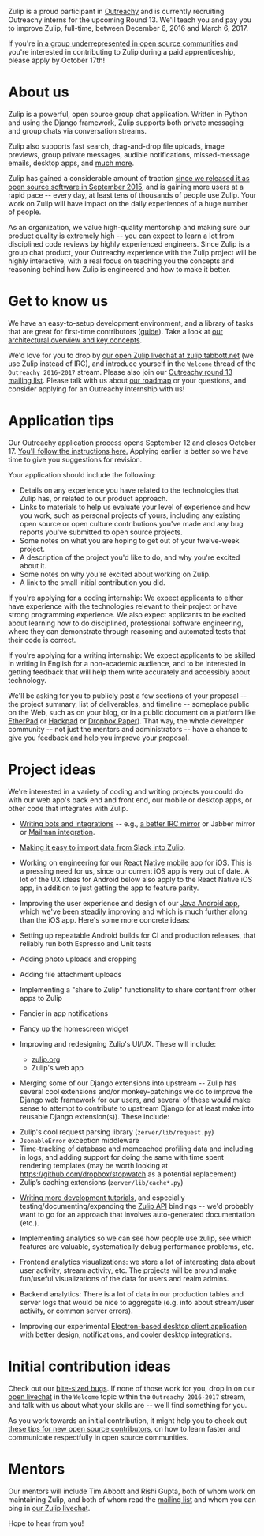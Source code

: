 Zulip is a proud participant in [Outreachy](http://outreachy.org/) and
is currently recruiting Outreachy interns for the upcoming Round
13. We'll teach you and pay you to improve Zulip, full-time, between
December 6, 2016 and March 6, 2017.

If you're [in a group underrepresented in open source
communities](https://wiki.gnome.org/Outreachy#Eligibility) and you're
interested in contributing to Zulip during a paid apprenticeship,
please apply by October 17th!

# About us

Zulip is a powerful, open source group chat application. Written in Python
and using the Django framework, Zulip supports both private messaging and
group chats via conversation streams.

Zulip also supports fast search, drag-and-drop file uploads, image
previews, group private messages, audible notifications, missed-message
emails, desktop apps, and [much more](https://www.zulip.org).

Zulip has gained a considerable amount of traction [since we released
it as open source software in September
2015](https://blogs.dropbox.com/tech/2015/09/open-sourcing-zulip-a-dropbox-hack-week-project/),
and is gaining more users at a rapid pace -- every day, at least tens
of thousands of people use Zulip. Your work on Zulip will have impact
on the daily experiences of a huge number of people.

As an organization, we value high-quality mentorship and making sure our
product quality is extremely high -- you can expect to learn a lot from
disciplined code reviews by highly experienced engineers. Since Zulip is a
group chat product, your Outreachy experience with the Zulip project will be
highly interactive, with a real focus on teaching you the concepts and
reasoning behind how Zulip is engineered and how to make it better.

# Get to know us

We have an easy-to-setup development environment, and a library of
tasks that are great for first-time contributors
([guide](https://github.com/zulip/zulip#contributing-to-zulip)). Take
a look at [our architectural overview and key
concepts](https://zulip.readthedocs.io/en/latest/architecture-overview.html#usage-assumptions-and-concepts).

We'd love for you to drop by [our open Zulip livechat at
zulip.tabbott.net](https://zulip.tabbott.net/#narrow/stream/Outreachy.202016-2017/topic/Welcome)
(we use Zulip instead of IRC), and introduce yourself in the `Welcome`
thread of the `Outreachy 2016-2017` stream. Please also join our
[Outreachy round 13 mailing
list](https://groups.google.com/forum/#!forum/zulip-outreachy-round-13). Please
talk with us about [our
roadmap](https://zulip.readthedocs.io/en/latest/roadmap.html) or your
questions, and consider applying for an Outreachy internship with us!

# Application tips

Our Outreachy application process opens September 12 and closes
October 17. [You'll follow the instructions
here.](https://wiki.gnome.org/Outreachy#Application_Process) Applying
earlier is better so we have time to give you suggestions for
revision.

Your application should include the following:

* Details on any experience you have related to the technologies that
  Zulip has, or related to our product approach.
* Links to materials to help us evaluate your level of experience and
  how you work, such as personal projects of yours, including any
  existing open source or open culture contributions you've made and
  any bug reports you've submitted to open source projects.
* Some notes on what you are hoping to get out of your twelve-week project.
* A description of the project you'd like to do, and why you're excited about it.
* Some notes on why you're excited about working on Zulip.
* A link to the small initial contribution you did.

If you're applying for a coding internship: We expect applicants to
either have experience with the technologies relevant to their project
or have strong programming experience.  We also expect applicants to
be excited about learning how to do disciplined, professional software
engineering, where they can demonstrate through reasoning and
automated tests that their code is correct.

If you're applying for a writing internship: We expect applicants to
be skilled in writing in English for a non-academic audience, and to
be interested in getting feedback that will help them write accurately
and accessibly about technology.

We'll be asking for you to publicly post a few sections of your
proposal -- the project summary, list of deliverables, and timeline --
someplace public on the Web, such as on your blog, or in a public
document on a platform like
[EtherPad](https://public.etherpad-mozilla.org/) or
[Hackpad](https://hackpad.com) or [Dropbox
Paper](https://www.dropbox.com)). That way, the whole developer
community -- not just the mentors and administrators -- have a chance
to give you feedback and help you improve your proposal.

# Project ideas

We're interested in a variety of coding and writing projects you could
do with our web app's back end and front end, our mobile or desktop
apps, or other code that integrates with Zulip.

* [Writing bots and
  integrations](https://zulip.readthedocs.io/en/latest/integration-guide.html)
  -- e.g., [a better IRC
  mirror](https://github.com/zulip/zulip/issues/249) or Jabber mirror
  or [Mailman integration](https://github.com/zulip/zulip/issues/959).

* [Making it easy to import data from Slack into
  Zulip](https://github.com/zulip/zulip/issues/908).

* Working on engineering for our
  [React Native mobile app](https://github.com/zulip/zulip-mobile) for
  iOS. This is a pressing need for us, since our current iOS app is
  very out of date.  A lot of the UX ideas for Android below also
  apply to the React Native iOS app, in addition to just getting the
  app to feature parity.

* Improving the user experience and design of our [Java Android
  app](https://github.com/zulip/zulip-android), which [we've been
  steadily
  improving](https://groups.google.com/forum/#!topic/zulip-announce/xZ9i9PeDhJ8)
  and which is much further along than the iOS app.  Here's some more concrete ideas:

 - Setting up repeatable Android builds for CI and production releases, that reliably run both Espresso and Unit tests

 - Adding photo uploads and cropping

 - Adding file attachment uploads

 - Implementing a "share to Zulip" functionality to share content from other apps to Zulip

 - Fancier in app notifications

 - Fancy up the homescreen widget

* Improving and redesigning Zulip's UI/UX. These will include:
  - [zulip.org](https://zulip.org/)
  - Zulip's web app

* Merging some of our Django extensions into upstream -- Zulip has
  several cool extensions and/or monkey-patchings we do to improve the
  Django web framework for our users, and several of these would make
  sense to attempt to contribute to upstream Django (or at least make
  into reusable Django extension(s)). These include:

 - Zulip's cool request parsing library (`zerver/lib/request.py`)
 - `JsonableError` exception middleware
 - Time-tracking of database and memcached profiling data and
   including in logs, and adding support for doing the same with time
   spent rendering templates (may be worth looking at
   https://github.com/dropbox/stopwatch as a potential replacement)
 - Zulip’s caching extensions (`zerver/lib/cache*.py`)

* [Writing more development
  tutorials](https://github.com/zulip/zulip/pull/676), and especially
  testing/documenting/expanding the [Zulip
  API](https://zulipchat.com/api/) bindings -- we'd probably want to
  go for an approach that involves auto-generated documentation
  (etc.).

* Implementing analytics so we can see how people use zulip, see which
  features are valuable, systematically debug performance problems, etc.

 - Frontend analytics visualizations: we store a lot of interesting
   data about user activity, stream activity, etc. The projects will be
   around make fun/useful visualizations of the data for users and realm
   admins.

 - Backend analytics: There is a lot of data in our production tables and
   server logs that would be nice to aggregate (e.g. info about stream/user
   activity, or common server errors).

* Improving our experimental [Electron-based desktop client
  application](https://github.com/zulip/zulip-electron) with better
  design, notifications, and cooler desktop integrations.


# Initial contribution ideas

Check out our [bite-sized
bugs](https://github.com/zulip/zulip/labels/bite%20size). If none of
those work for you, drop in on our [open
livechat](https://zulip.tabbott.net/#narrow/stream/Outreachy.202016-2017/topic/Welcome)
in the `Welcome` topic within the `Outreachy 2016-2017` stream, and
talk with us about what your skills are -- we'll find something for
you.

As you work towards an initial contribution, it might help you to
check out [these tips for new open source
contributors](https://zulip.tabbott.net/#narrow/stream/Outreachy.202016-2017/topic/Tips.20for.20new.20open.20source.20contributors),
on how to learn faster and communicate respectfully in open source
communities.

# Mentors

Our mentors will include Tim Abbott and Rishi Gupta, both of whom work
on maintaining Zulip, and both of whom read the [mailing
list](https://groups.google.com/forum/#!forum/zulip-outreachy-round-13)
and whom you can ping in [our Zulip
livechat](https://zulip.tabbott.net/#narrow/stream/Outreachy.202016-2017/topic/Welcome).

Hope to hear from you!
